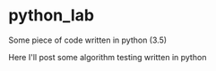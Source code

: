 # python_lab
Some piece of code written in python (3.5)

Here I'll post some algorithm testing written in python
